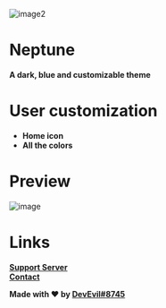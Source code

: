 ![image2](https://cdn.discordapp.com/attachments/468141324906921984/936979647202218084/Untitled.png)
# Neptune
**A dark, blue and customizable theme**
# User customization
- **Home icon**
- **All the colors**
# Preview 
![image](https://user-images.githubusercontent.com/73029696/151663153-7c5d83a9-98f8-4907-a866-ddfbef232927.png)


# Links 
**[Support Server](https://dsc.gg/devevil)** <br>
**[Contact](https://devevil.xyz/contact)**


**Made with ❤ by [DevEvil#8745](https://devevil.xyz/)**
